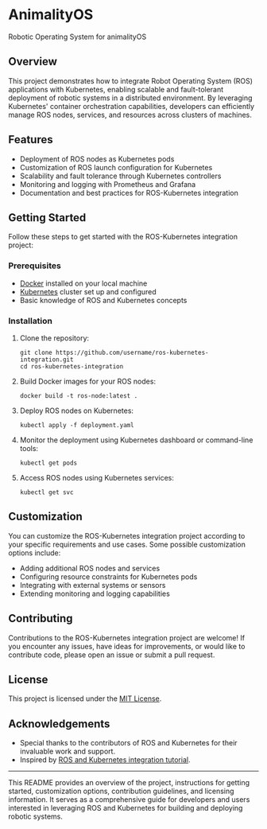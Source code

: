 # AnimalityOS
Robotic Operating System for animalityOS


## Overview
This project demonstrates how to integrate Robot Operating System (ROS) applications with Kubernetes, enabling scalable and fault-tolerant deployment of robotic systems in a distributed environment. By leveraging Kubernetes' container orchestration capabilities, developers can efficiently manage ROS nodes, services, and resources across clusters of machines.

## Features
- Deployment of ROS nodes as Kubernetes pods
- Customization of ROS launch configuration for Kubernetes
- Scalability and fault tolerance through Kubernetes controllers
- Monitoring and logging with Prometheus and Grafana
- Documentation and best practices for ROS-Kubernetes integration

## Getting Started
Follow these steps to get started with the ROS-Kubernetes integration project:

### Prerequisites
- [Docker](https://www.docker.com/) installed on your local machine
- [Kubernetes](https://kubernetes.io/) cluster set up and configured
- Basic knowledge of ROS and Kubernetes concepts

### Installation
1. Clone the repository:
   ```
   git clone https://github.com/username/ros-kubernetes-integration.git
   cd ros-kubernetes-integration
   ```

2. Build Docker images for your ROS nodes:
   ```
   docker build -t ros-node:latest .
   ```

3. Deploy ROS nodes on Kubernetes:
   ```
   kubectl apply -f deployment.yaml
   ```

4. Monitor the deployment using Kubernetes dashboard or command-line tools:
   ```
   kubectl get pods
   ```

5. Access ROS nodes using Kubernetes services:
   ```
   kubectl get svc
   ```

## Customization
You can customize the ROS-Kubernetes integration project according to your specific requirements and use cases. Some possible customization options include:

- Adding additional ROS nodes and services
- Configuring resource constraints for Kubernetes pods
- Integrating with external systems or sensors
- Extending monitoring and logging capabilities

## Contributing
Contributions to the ROS-Kubernetes integration project are welcome! If you encounter any issues, have ideas for improvements, or would like to contribute code, please open an issue or submit a pull request.

## License
This project is licensed under the [MIT License](LICENSE).

## Acknowledgements
- Special thanks to the contributors of ROS and Kubernetes for their invaluable work and support.
- Inspired by [ROS and Kubernetes integration tutorial](https://ros.org/news/2020/12/ros-and-kubernetes-getting-started.html).

---

This README provides an overview of the project, instructions for getting started, customization options, contribution guidelines, and licensing information. It serves as a comprehensive guide for developers and users interested in leveraging ROS and Kubernetes for building and deploying robotic systems.
